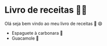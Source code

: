 # Livro de receitas :man_cook:

Olá seja bem vindo ao meu livro de receitas :wave: :smile:

- Espaguete à carbonara 🍝
- Guacamole 🥑



